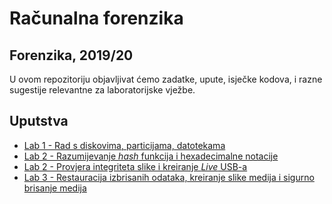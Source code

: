 # **Računalna forenzika**

## Forenzika, 2019/20

U ovom repozitoriju objavljivat ćemo zadatke, upute, isječke kodova, i razne sugestije relevantne za laboratorijske vježbe.

## Uputstva

- [Lab 1 - Rad s diskovima, particijama, datotekama](/Lab1/README.md)
- [Lab 2 - Razumijevanje *hash* funkcija i hexadecimalne notacije](/Lab2/README.md)
- [Lab 2 - Provjera integriteta slike i kreiranje *Live* USB-a](/Lab3/README.md)
- [Lab 3 - Restauracija izbrisanih odataka, kreiranje slike medija i sigurno brisanje medija](/Lab3/README.md)
